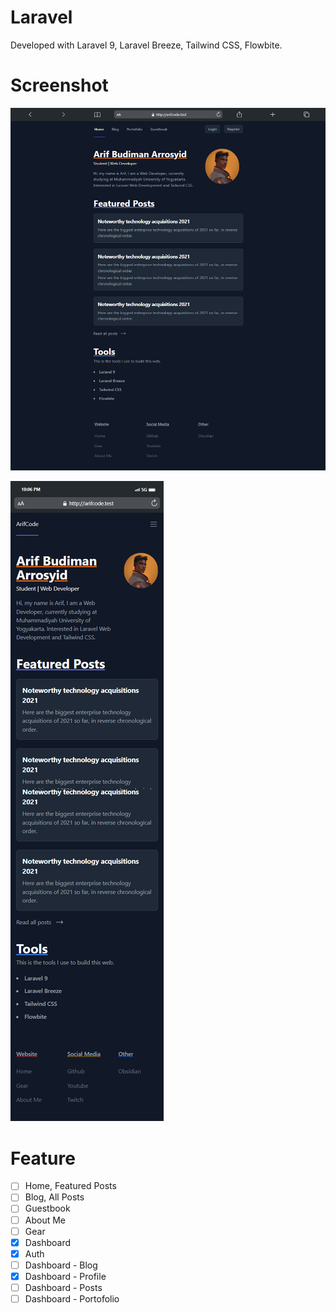 # Laravel
Developed with Laravel 9, Laravel Breeze, Tailwind CSS, Flowbite.

# Screenshot
![Screeshot 1](screenshot/xl.png)

![Screeshot 2](screenshot/sm.png)



# Feature
- [ ] Home, Featured Posts
- [ ] Blog, All Posts
- [ ] Guestbook
- [ ] About Me
- [ ] Gear
- [x] Dashboard
- [x] Auth
- [ ] Dashboard - Blog
- [x] Dashboard - Profile
- [ ] Dashboard - Posts
- [ ] Dashboard - Portofolio
